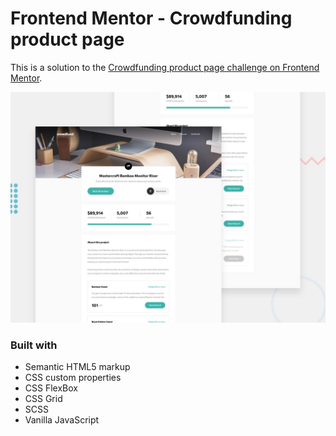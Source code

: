 # Frontend Mentor - Crowdfunding product page

This is a solution to the [Crowdfunding product page challenge on Frontend Mentor](https://www.frontendmentor.io/challenges/crowdfunding-product-page-7uvcZe7ZR).

![Design preview for the Crowdfunding product page coding challenge](./images/desktop-preview.jpg)

### Built with
- Semantic HTML5 markup
- CSS custom properties
- CSS FlexBox
- CSS Grid
- SCSS
- Vanilla JavaScript
